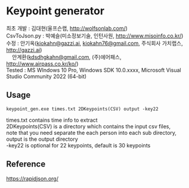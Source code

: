 # Keypoint generator

최초 개발 : 김대현(울프슨랩, http://wolfsonlab.com/)    
CsvToJson.py : 박예슬(미소정보기술, 인턴사원, http://www.misoinfo.co.kr/)    
수정 : 안기옥(kiokahn@gazzi.ai, kiokahn76@gmail.com, 주식회사 가치랩스, http://gazzi.ai)    
       &nbsp;&nbsp;&nbsp;&nbsp;안계환(kdsdhgkahn@gmail.com, (주)에어패스, http://www.airpass.co.kr/ko/)     
Tested :  MS WIndows 10 Pro, Windows SDK 10.0.xxxx, Microsoft Visual Studio Community 2022 (64-bit) 

## Usage
```
keypoint_gen.exe times.txt 2DKeypoints(CSV) output -key22
```

times.txt contains time info to extract    
2DKeypoints(CSV) is a directory which contains the input csv files,    
note that you need separate the each person into each sub directory,    
output is the output directory    
-key22 is optional for 22 keypoints, default is 30 keypoints    

## Reference

https://rapidjson.org/